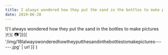 ```yaml
---
title: I always wondered how they put the sand in the bottles to make pictures 🇵🇸 📷
date: 2019-06-28
---
```


!['I always wondered how they put the sand in the bottles to make pictures 🇵🇸 📷']({{ '/img/18Ialwayswonderedhowtheyputthesandinthebottlestomakepictures------.jpg' | url }} )